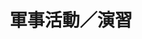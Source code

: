 ---
title: '軍事活動／演習'
pictures: '["https://raw.githubusercontent.com/chyushya/cms-content/main/content/resources/images/1648361253433-3648-2056-%E6%B5%B7%E5%B7%A1%E7%BD%B2.%20%E6%B5%B7%E5%AE%89%E5%85%AD%E8%99%9F%E6%BC%94%E7%BF%92.JPG","https://raw.githubusercontent.com/chyushya/cms-content/main/content/resources/images/1648361253123-799-531-%E6%9C%AA%E5%91%BD%E5%90%8D-3.jpg","https://raw.githubusercontent.com/chyushya/cms-content/main/content/resources/images/1648361253818-5161-2568-%E7%A9%BA%E8%BB%8D%E6%8E%A5%E6%A9%9F%E5%85%B8%E7%A6%AE.jpg"]'
---
